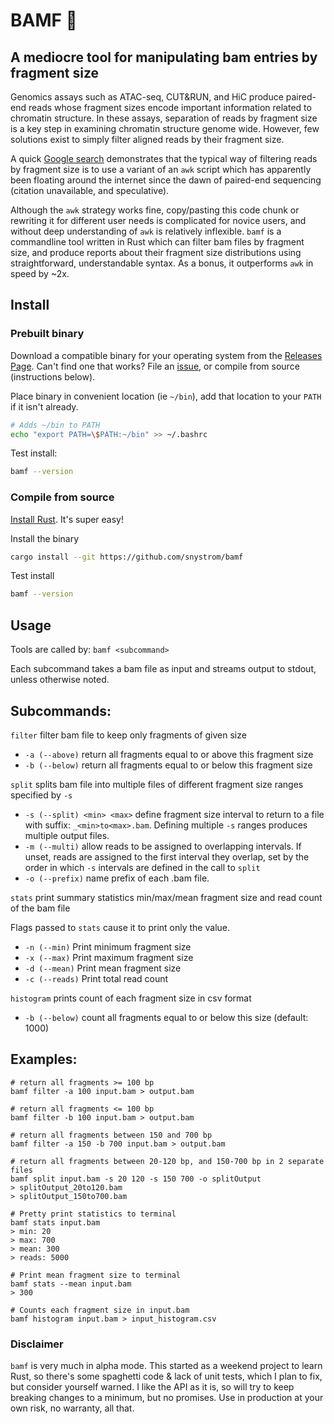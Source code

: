 # BAMF 🦀
## A mediocre tool for manipulating bam entries by fragment size 

Genomics assays such as ATAC-seq, CUT&RUN, and HiC produce paired-end reads
whose fragment sizes encode important information related to chromatin
structure. In these assays, separation of reads by fragment size is a key step
in examining chromatin structure genome wide. However, few solutions exist to
simply filter aligned reads by their fragment size. 

A quick [Google search](https://www.google.com/search?client=firefox-b-1-d&q=filter+bam+by+fragment+size)
demonstrates that the typical way of filtering reads by fragment size is to use
a variant of an `awk` script which has apparently been floating around the
internet since the dawn of paired-end sequencing (citation unavailable, and speculative).

Although the `awk` strategy works fine, copy/pasting this code chunk or
rewriting it for different user needs is complicated for novice users, and
without deep understanding of `awk` is relatively inflexible. `bamf` is a
commandline tool written in Rust which can filter bam files by fragment size,
and produce reports about their fragment size distributions using
straightforward, understandable syntax. As a bonus, it outperforms `awk` in
speed by ~2x.

## Install

### Prebuilt binary
Download a compatible binary for your operating system from the [Releases Page](https://github.com/snystrom/bamf/releases). Can't find one that works? File an [issue](https://github.com/snystrom/bamf/issues), or compile from source (instructions below).

Place binary in convenient location (ie `~/bin`), add that location to your `PATH` if it isn't already.

``` sh
# Adds ~/bin to PATH
echo "export PATH=\$PATH:~/bin" >> ~/.bashrc
```

Test install:
``` sh
bamf --version
```

### Compile from source

[Install Rust](https://www.rust-lang.org/tools/install). It's super easy!

Install the binary
``` sh
cargo install --git https://github.com/snystrom/bamf
```

Test install
``` sh
bamf --version
```

## Usage

Tools are called by: `bamf <subcommand>`

Each subcommand takes a bam file as input and streams output to stdout, unless otherwise noted.

## Subcommands:
`filter` filter bam file to keep only fragments of given size
 - `-a (--above)` return all fragments equal to or above this fragment size
 - `-b (--below)` return all fragments equal to or below this fragment size

`split` splits bam file into multiple files of different fragment size ranges specified by `-s`
 - `-s (--split) <min> <max>` define fragment size interval to return to a file with suffix: `_<min>to<max>.bam`. Defining multiple `-s` ranges produces multiple output files. 
 - `-m (--multi)` allow reads to be assigned to overlapping intervals. If unset, reads are assigned to the first interval they overlap, set by the order in which `-s` intervals are defined in the call to `split`
 - `-o (--prefix)` name prefix of each .bam file. 

`stats` print summary statistics min/max/mean fragment size and read count of the bam file

Flags passed to `stats` cause it to print only the value.
 - `-n (--min)` Print minimum fragment size
 - `-x (--max)` Print maximum fragment size
 - `-d (--mean)` Print mean fragment size
 - `-c (--reads)` Print total read count

`histogram` prints count of each fragment size in csv format
 - `-b (--below)` count all fragments equal to or below this size (default: 1000)

## Examples:

 ```
 # return all fragments >= 100 bp
 bamf filter -a 100 input.bam > output.bam
 
 # return all fragments <= 100 bp
 bamf filter -b 100 input.bam > output.bam
 
 # return all fragments between 150 and 700 bp
 bamf filter -a 150 -b 700 input.bam > output.bam
 
 # return all fragments between 20-120 bp, and 150-700 bp in 2 separate files
 bamf split input.bam -s 20 120 -s 150 700 -o splitOutput
 > splitOutput_20to120.bam
 > splitOutput_150to700.bam

# Pretty print statistics to terminal
 bamf stats input.bam 
> min: 20
> max: 700
> mean: 300
> reads: 5000
 
# Print mean fragment size to terminal
 bamf stats --mean input.bam 
> 300

# Counts each fragment size in input.bam
 bamf histogram input.bam > input_histogram.csv
 ```

### Disclaimer

`bamf` is very much in alpha mode. This started as a weekend project to learn
Rust, so there's some spaghetti code & lack of unit tests, which I plan to fix,
but consider yourself warned. I like the API as it is, so will try to keep
breaking changes to a minimum, but no promises. Use in production at your own
risk, no warranty, all that.
